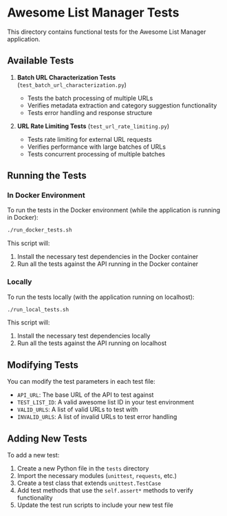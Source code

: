 # Awesome List Manager Tests

This directory contains functional tests for the Awesome List Manager application.

## Available Tests

1. **Batch URL Characterization Tests** (`test_batch_url_characterization.py`)
   - Tests the batch processing of multiple URLs
   - Verifies metadata extraction and category suggestion functionality
   - Tests error handling and response structure

2. **URL Rate Limiting Tests** (`test_url_rate_limiting.py`)
   - Tests rate limiting for external URL requests
   - Verifies performance with large batches of URLs
   - Tests concurrent processing of multiple batches

## Running the Tests

### In Docker Environment

To run the tests in the Docker environment (while the application is running in Docker):

```bash
./run_docker_tests.sh
```

This script will:
1. Install the necessary test dependencies in the Docker container
2. Run all the tests against the API running in the Docker container

### Locally

To run the tests locally (with the application running on localhost):

```bash
./run_local_tests.sh
```

This script will:
1. Install the necessary test dependencies locally
2. Run all the tests against the API running on localhost

## Modifying Tests

You can modify the test parameters in each test file:

- `API_URL`: The base URL of the API to test against
- `TEST_LIST_ID`: A valid awesome list ID in your test environment
- `VALID_URLS`: A list of valid URLs to test with
- `INVALID_URLS`: A list of invalid URLs to test error handling

## Adding New Tests

To add a new test:

1. Create a new Python file in the `tests` directory
2. Import the necessary modules (`unittest`, `requests`, etc.)
3. Create a test class that extends `unittest.TestCase`
4. Add test methods that use the `self.assert*` methods to verify functionality
5. Update the test run scripts to include your new test file
